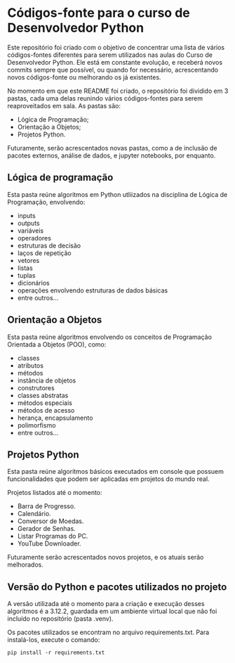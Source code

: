 # Códigos-fonte para o curso de Desenvolvedor Python

Este repositório foi criado com o objetivo de concentrar uma lista de vários códigos-fontes diferentes para serem utilizados nas aulas do Curso de Desenvolvedor Python. Ele está em constante evolução, e receberá novos commits sempre que possível, ou quando for necessário, acrescentando novos códigos-fonte ou melhorando os já existentes.

No momento em que este README foi criado, o repositório foi dividido em 3 pastas, cada uma delas reunindo vários códigos-fontes para serem reaproveitados em sala. As pastas são:

- Lógica de Programação;
- Orientação a Objetos;
- Projetos Python.

Futuramente, serão acrescentados novas pastas, como a de inclusão de pacotes externos, análise de dados, e jupyter notebooks, por enquanto.

## Lógica de programação

Esta pasta reúne algoritmos em Python utliizados na disciplina de Lógica de Programação, envolvendo:
- inputs
- outputs
- variáveis
- operadores
- estruturas de decisão
- laços de repetição
- vetores
- listas
- tuplas
- dicionários
- operações envolvendo estruturas de dados básicas
- entre outros...

## Orientação a Objetos

Esta pasta reúne algoritmos envolvendo os conceitos de Programação Orientada a Objetos (POO), como:
- classes
- atributos
- métodos
- instância de objetos
- construtores
- classes abstratas
- métodos especiais
- métodos de acesso
- herança, encapsulamento
- polimorfismo
- entre outros...

## Projetos Python

Esta pasta reúne algoritmos básicos executados em console que possuem funcionalidades que podem ser aplicadas em projetos do mundo real.

Projetos listados até o momento:
- Barra de Progresso.
- Calendário.
- Conversor de Moedas.
- Gerador de Senhas.
- Listar Programas do PC.
- YouTube Downloader.

Futuramente serão acrescentados novos projetos, e os atuais serão melhorados.

## Versão do Python e pacotes utilizados no projeto

A versão utilizada até o momento para a criação e execução desses algoritmos é a 3.12.2, guardada em um ambiente virtual local que não foi incluído no repositório (pasta .venv).

Os pacotes utilizados se encontram no arquivo requirements.txt. Para instalá-los, execute o comando:

`pip install -r requirements.txt`